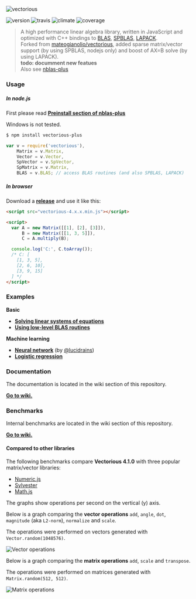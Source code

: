 ![vectorious](https://github.com/mateogianolio/vectorious/raw/master/logo.gif)

![version](https://img.shields.io/npm/v/vectorious-plus.svg?style=flat&label=version) ![travis](https://img.shields.io/travis/ukrbublik/vectorious-plus.svg?style=flat)
![climate](https://img.shields.io/codeclimate/github/mateogianolio/vectorious.svg?style=flat&label=climate) ![coverage](https://img.shields.io/codeclimate/coverage/github/mateogianolio/vectorious.svg?style=flat&label=coverage)

> A high performance linear algebra library, written in JavaScript and optimized with C++ bindings to [BLAS](http://www.netlib.org/blas/), [SPBLAS](http://math.nist.gov/spblas/), [LAPACK](https://software.intel.com/ru-ru/node/468874).<br>
> Forked from [mateogianolio/vectorious](https://github.com/mateogianolio/vectorious), added sparse matrix/vector support (by using SPBLAS, nodejs only) and boost of AX=B solve (by using LAPACK).<br>
<b>todo: documment new featues</b><br>
> Also see [nblas-plus](https://github.com/ukrbublik/nblas-plus)

### Usage

##### In node.js

First please read [**Preinstall section of nblas-plus**](https://github.com/ukrbublik/nblas-plus/blob/master/README.md#preinstall)

Windows is not tested.

```bash
$ npm install vectorious-plus
```

```javascript
var v = require('vectorious'),
    Matrix = v.Matrix,
    Vector = v.Vector,
    SpVector = v.SpVector,
    SpMatrix = v.Matrix,
    BLAS = v.BLAS; // access BLAS routines (and also SPBLAS, LAPACK)
```


##### In browser

Download a [**release**](https://github.com/mateogianolio/vectorious/releases) and use it like this:

```html
<script src="vectorious-4.x.x.min.js"></script>
```

```html
<script>
  var A = new Matrix([[1], [2], [3]]),
      B = new Matrix([[1, 3, 5]]),
      C = A.multiply(B);

  console.log('C:', C.toArray());
  /* C: [
    [1, 3, 5],
    [2, 6, 10],
    [3, 9, 15]
  ] */
</script>
```

### Examples

**Basic**

* [**Solving linear systems of equations**](https://github.com/mateogianolio/vectorious/tree/master/examples/solve.js)
* [**Using low-level BLAS routines**](https://github.com/mateogianolio/vectorious/tree/master/examples/blas.js)

**Machine learning**
* [**Neural network**](https://github.com/mateogianolio/vectorious/tree/master/examples/neural-network.js) (by [@lucidrains](https://github.com/lucidrains))
* [**Logistic regression**](https://github.com/mateogianolio/vectorious/tree/master/examples/logistic-regression.js)

### Documentation

The documentation is located in the wiki section of this repository.

[**Go to wiki.**](https://github.com/mateogianolio/vectorious/wiki)

### Benchmarks

Internal benchmarks are located in the wiki section of this repository.

[**Go to wiki.**](https://github.com/mateogianolio/vectorious/wiki)

#### Compared to other libraries

The following benchmarks compare **Vectorious 4.1.0** with three popular matrix/vector libraries:

* [Numeric.js](http://www.numericjs.com)
* [Sylvester](http://sylvester.jcoglan.com)
* [Math.js](http://mathjs.org)

The graphs show operations per second on the vertical (y) axis.

Below is a graph comparing the **vector operations** `add`, `angle`, `dot`, `magnitude` (aka `L2-norm`), `normalize` and `scale`.

The operations were performed on vectors generated with `Vector.random(1048576)`.

![Vector operations](https://github.com/mateogianolio/vectorious/raw/master/benchmarks/vector_ops.png)

Below is a graph comparing the **matrix operations** `add`, `scale` and `transpose`.

The operations were performed on matrices generated with `Matrix.random(512, 512)`.

![Matrix operations](https://github.com/mateogianolio/vectorious/raw/master/benchmarks/matrix_ops.png)
